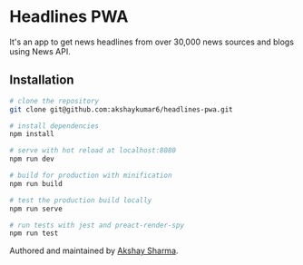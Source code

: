 # Headlines PWA 

It's an app to get news headlines from over 30,000 news sources and blogs using News API.

## Installation

``` bash
# clone the repository
git clone git@github.com:akshaykumar6/headlines-pwa.git

# install dependencies
npm install

# serve with hot reload at localhost:8080
npm run dev

# build for production with minification
npm run build

# test the production build locally
npm run serve

# run tests with jest and preact-render-spy 
npm run test
```

Authored and maintained by [Akshay Sharma](https://akshaykumar6.github.io/).
